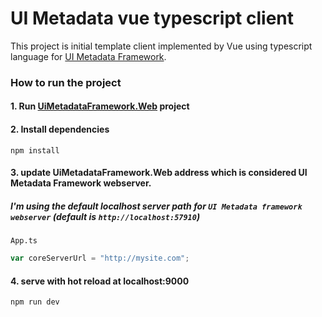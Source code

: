 # UI Metadata vue typescript client

This project is initial template client implemented by Vue using typescript language for [UI Metadata Framework](https://github.com/UNOPS/UiMetadataFramework).

### How to run the project
#### 1. Run [UiMetadataFramework.Web](https://github.com/mohammed-fuad/UiMetadataFramework.Web) project

#### 2. Install dependencies

```
npm install
```

#### 3. update UiMetadataFramework.Web address which is considered UI Metadata Framework webserver.
##### I'm using the default localhost server path for `UI Metadata framework webserver` (default is `http://localhost:57910`)

`App.ts`
```javascript
var coreServerUrl = "http://mysite.com";
```

#### 4. serve with hot reload at localhost:9000

```
npm run dev
```